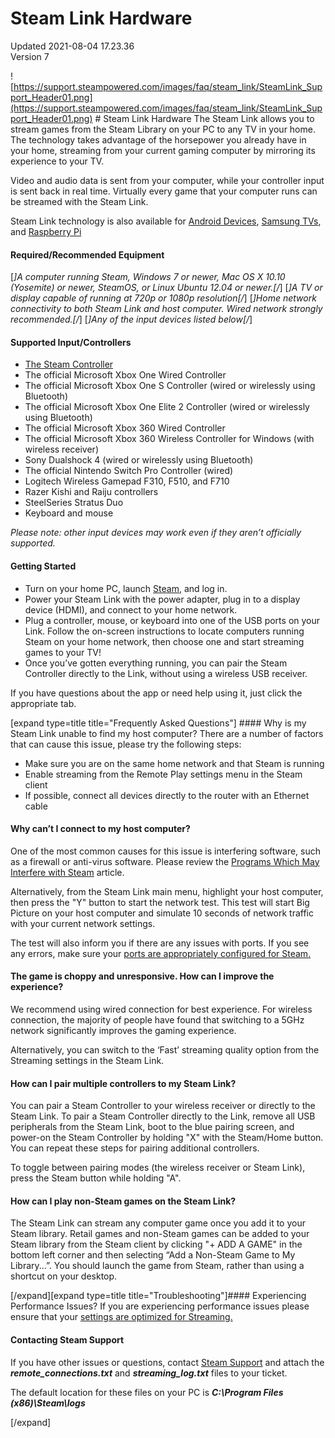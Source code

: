 # Steam Link Hardware
Updated 2021-08-04 17.23.36  
Version 7  

![https://support.steampowered.com/images/faq/steam_link/SteamLink_Support_Header01.png](https://support.steampowered.com/images/faq/steam_link/SteamLink_Support_Header01.png)  # Steam Link Hardware
The Steam Link allows you to stream games from the Steam Library on your PC to any TV in your home. The technology takes advantage of the horsepower you already have in your home, streaming from your current gaming computer by mirroring its experience to your TV.  
  
Video and audio data is sent from your computer, while your controller input is sent back in real time. Virtually every game that your computer runs can be streamed with the Steam Link.  
  
Steam Link technology is also available for [Android Devices](https://help.steampowered.com/en/faqs/view/7112-CD02-7B57-59F8), [Samsung TVs](https://help.steampowered.com/en/faqs/view/175C-DDCE-F0CF-B3BD), and [Raspberry Pi](https://help.steampowered.com/en/faqs/view/6424-467A-31D9-C6CB)   
  
#### Required/Recommended Equipment
[*]A computer running Steam, Windows 7 or newer, Mac OS X 10.10 (Yosemite) or newer, SteamOS, or Linux Ubuntu 12.04 or newer.[/*]  			[*]A TV or display capable of running at 720p or 1080p resolution[/*]  			[*]Home network connectivity to both Steam Link and host computer. Wired network strongly recommended.[/*]  			[*]Any of the input devices listed below[/*]  
  
#### Supported Input/Controllers
* [The Steam Controller](https://store.steampowered.com/app/353370/Steam_Controller/)
* The official Microsoft Xbox One Wired Controller
* The official Microsoft Xbox One S Controller (wired or wirelessly using Bluetooth)
* The official Microsoft Xbox One Elite 2 Controller (wired or wirelessly using Bluetooth)
* The official Microsoft Xbox 360 Wired Controller
* The official Microsoft Xbox 360 Wireless Controller for Windows (with wireless receiver)
* Sony Dualshock 4 (wired or wirelessly using Bluetooth)
* The official Nintendo Switch Pro Controller (wired)
* Logitech Wireless Gamepad F310, F510, and F710
* Razer Kishi and Raiju controllers
* SteelSeries Stratus Duo
* Keyboard and mouse
  
  
*Please note: other input devices may work even if they aren’t officially supported.*  
  
#### Getting Started
* Turn on your home PC, launch [Steam](https://store.steampowered.com/about/), and log in.
* Power your Steam Link with the power adapter, plug in to a display device (HDMI), and connect to your home network.
* Plug a controller, mouse, or keyboard into one of the USB ports on your Link. Follow the on-screen instructions to locate computers running Steam on your home network, then choose one and start streaming games to your TV!
* Once you’ve gotten everything running, you can pair the Steam Controller directly to the Link, without using a wireless USB receiver.
  
  
If you have questions about the app or need help using it, just click the appropriate tab.  
  
[expand type=title title="Frequently Asked Questions"] #### Why is my Steam Link unable to find my host computer?
There are a number of factors that can cause this issue, please try the following steps:  
  
* Make sure you are on the same home network and that Steam is running
* Enable streaming from the Remote Play settings menu in the Steam client
* If possible, connect all devices directly to the router with an Ethernet cable
  
  
#### Why can’t I connect to my host computer?
One of the most common causes for this issue is interfering software, such as a firewall or anti-virus software. Please review the [Programs Which May Interfere with Steam](https://help.steampowered.com/en/faqs/view/1F39-DCB4-FF28-5748) article.  
  
Alternatively, from the Steam Link main menu, highlight your host computer, then press the "Y" button to start the network test. This test will start Big Picture on your host computer and simulate 10 seconds of network traffic with your current network settings.  
  
The test will also inform you if there are any issues with ports. If you see any errors, make sure your [ports are appropriately configured for Steam.](https://help.steampowered.com/en/faqs/view/2EA8-4D75-DA21-31EB)  
  
#### The game is choppy and unresponsive. How can I improve the experience?
We recommend using wired connection for best experience. For wireless connection, the majority of people have found that switching to a 5GHz network significantly improves the gaming experience.  
  
Alternatively, you can switch to the ‘Fast’ streaming quality option from the Streaming settings in the Steam Link.  
  
#### How can I pair multiple controllers to my Steam Link?
You can pair a Steam Controller to your wireless receiver or directly to the Steam Link. To pair a Steam Controller directly to the Link, remove all USB peripherals from the Steam Link, boot to the blue pairing screen, and power-on the Steam Controller by holding "X" with the Steam/Home button. You can repeat these steps for pairing additional controllers.  
  
To toggle between pairing modes (the wireless receiver or Steam Link), press the Steam button while holding "A".  
  
#### How can I play non-Steam games on the Steam Link?
The Steam Link can stream any computer game once you add it to your Steam library. Retail games and non-Steam games can be added to your Steam library from the Steam client by clicking "+ ADD A GAME" in the bottom left corner and then selecting “Add a Non-Steam Game to My Library...”. You should launch the game from Steam, rather than using a shortcut on your desktop.  
  
[/expand][expand type=title title="Troubleshooting"]#### Experiencing Performance Issues?
If you are experiencing performance issues please ensure that your [settings are optimized for Streaming.](https://help.steampowered.com/en/faqs/view/3E3D-BE6B-787D-A5D2)  
  
#### Contacting Steam Support
If you have other issues or questions, contact [Steam Support](https://help.steampowered.com/en/wizard/HelpWithGameIssue/?appid=353380&issueid=354&nodeid=1&return_nodeid=9) and attach the ***remote_connections.txt*** and ***streaming_log.txt*** files to your ticket.  
  
The default location for these files on your PC is ***C:\Program Files (x86)\Steam\logs***  
  
[/expand]